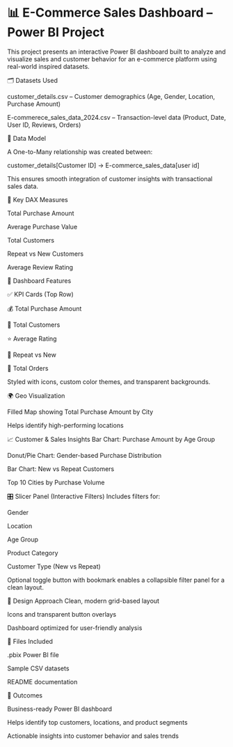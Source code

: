 # 📊 E-Commerce Sales Dashboard – Power BI Project
This project presents an interactive Power BI dashboard built to analyze and visualize sales and customer behavior for an e-commerce platform using real-world inspired datasets.

🗂️ Datasets Used

customer_details.csv – Customer demographics (Age, Gender, Location, Purchase Amount)

E-commerece_sales_data_2024.csv – Transaction-level data (Product, Date, User ID, Reviews, Orders)

🔗 Data Model

A One-to-Many relationship was created between:

customer_details[Customer ID] → E-commerce_sales_data[user id]

This ensures smooth integration of customer insights with transactional sales data.

🧠 Key DAX Measures

Total Purchase Amount

Average Purchase Value

Total Customers

Repeat vs New Customers

Average Review Rating

🧩 Dashboard Features

✅ KPI Cards (Top Row)

💰 Total Purchase Amount

👥 Total Customers

⭐ Average Rating

🔁 Repeat vs New

🛒 Total Orders

Styled with icons, custom color themes, and transparent backgrounds.

🌍 Geo Visualization

Filled Map showing Total Purchase Amount by City

Helps identify high-performing locations

📈 Customer & Sales Insights
Bar Chart: Purchase Amount by Age Group

Donut/Pie Chart: Gender-based Purchase Distribution

Bar Chart: New vs Repeat Customers

Top 10 Cities by Purchase Volume

🎛️ Slicer Panel (Interactive Filters)
Includes filters for:

Gender

Location

Age Group

Product Category

Customer Type (New vs Repeat)

Optional toggle button with bookmark enables a collapsible filter panel for a clean layout.

🎨 Design Approach
Clean, modern grid-based layout

Icons and transparent button overlays

Dashboard optimized for user-friendly analysis

📁 Files Included

.pbix Power BI file

Sample CSV datasets

README documentation

🚀 Outcomes

Business-ready Power BI dashboard

Helps identify top customers, locations, and product segments

Actionable insights into customer behavior and sales trends


